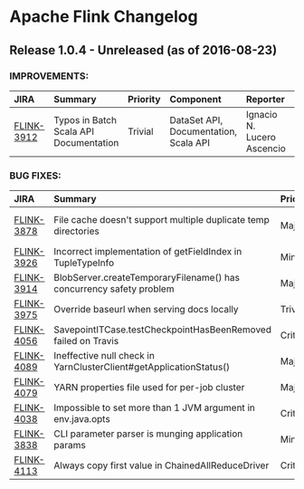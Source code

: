 
<!---
# Licensed to the Apache Software Foundation (ASF) under one
# or more contributor license agreements.  See the NOTICE file
# distributed with this work for additional information
# regarding copyright ownership.  The ASF licenses this file
# to you under the Apache License, Version 2.0 (the
# "License"); you may not use this file except in compliance
# with the License.  You may obtain a copy of the License at
#
#     http://www.apache.org/licenses/LICENSE-2.0
#
# Unless required by applicable law or agreed to in writing, software
# distributed under the License is distributed on an "AS IS" BASIS,
# WITHOUT WARRANTIES OR CONDITIONS OF ANY KIND, either express or implied.
# See the License for the specific language governing permissions and
# limitations under the License.
-->
# Apache Flink Changelog

## Release 1.0.4 - Unreleased (as of 2016-08-23)



### IMPROVEMENTS:

| JIRA | Summary | Priority | Component | Reporter | Contributor |
|:---- |:---- | :--- |:---- |:---- |:---- |
| [FLINK-3912](https://issues.apache.org/jira/browse/FLINK-3912) | Typos in Batch Scala API Documentation |  Trivial | DataSet API, Documentation, Scala API | Ignacio N. Lucero Ascencio |  |


### BUG FIXES:

| JIRA | Summary | Priority | Component | Reporter | Contributor |
|:---- |:---- | :--- |:---- |:---- |:---- |
| [FLINK-3878](https://issues.apache.org/jira/browse/FLINK-3878) | File cache doesn't support multiple duplicate temp directories |  Major | Distributed Coordination, Local Runtime | Ken Krugler | Ken Krugler |
| [FLINK-3926](https://issues.apache.org/jira/browse/FLINK-3926) | Incorrect implementation of getFieldIndex in TupleTypeInfo |  Minor | Core | Yijie Shen | Yijie Shen |
| [FLINK-3914](https://issues.apache.org/jira/browse/FLINK-3914) | BlobServer.createTemporaryFilename() has concurrency safety problem |  Major | . | ZhengBowen | Mark Reddy |
| [FLINK-3975](https://issues.apache.org/jira/browse/FLINK-3975) | Override baseurl when serving docs locally |  Trivial | Documentation | Dyana Rose |  |
| [FLINK-4056](https://issues.apache.org/jira/browse/FLINK-4056) | SavepointITCase.testCheckpointHasBeenRemoved failed on Travis |  Critical | Tests | Till Rohrmann | Ufuk Celebi |
| [FLINK-4089](https://issues.apache.org/jira/browse/FLINK-4089) | Ineffective null check in YarnClusterClient#getApplicationStatus() |  Major | . | Ted Yu | Maximilian Michels |
| [FLINK-4079](https://issues.apache.org/jira/browse/FLINK-4079) | YARN properties file used for per-job cluster |  Major | Client | Ufuk Celebi | Maximilian Michels |
| [FLINK-4038](https://issues.apache.org/jira/browse/FLINK-4038) | Impossible to set more than 1 JVM argument in env.java.opts |  Critical | Startup Shell Scripts | Gyula Fora | Ufuk Celebi |
| [FLINK-3838](https://issues.apache.org/jira/browse/FLINK-3838) | CLI parameter parser is munging application params |  Minor | Client | Ken Krugler | Maximilian Michels |
| [FLINK-4113](https://issues.apache.org/jira/browse/FLINK-4113) | Always copy first value in ChainedAllReduceDriver |  Critical | Local Runtime | Greg Hogan | Greg Hogan |


